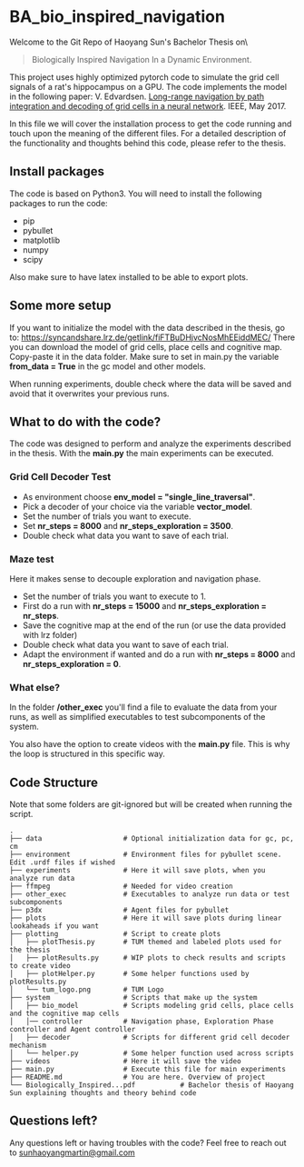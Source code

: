 # BA_bio_inspired_navigation

Welcome to the Git Repo of Haoyang Sun's Bachelor Thesis on\
> Biologically Inspired Navigation In a Dynamic Environment.

This project uses highly optimized pytorch code to simulate the grid cell signals of a rat's hippocampus on a GPU.
The code implements the model in the following paper:
V. Edvardsen. [Long-range navigation by path integration and decoding of grid cells in a neural network](https://doi.org/10.1109/ijcnn.2017.7966406). IEEE, May 2017.

In this file we will cover the installation process to get the code running and touch upon the meaning of the different files.
For a detailed description of the functionality and thoughts behind this code, please refer to the thesis.

## Install packages
The code is based on Python3. You will need to install the following packages to run the code:

- pip
- pybullet
- matplotlib
- numpy
- scipy

Also make sure to have latex installed to be able to export plots.

## Some more setup
If you want to initialize the model with the data described in the thesis, go to:
https://syncandshare.lrz.de/getlink/fiFTBuDHjvcNosMhEEiddMEC/
There you can download the model of grid cells, place cells and cognitive map. Copy-paste it in the data folder. 
Make sure to set in main.py the variable **from_data = True** in the gc model and other models.

When running experiments, double check where the data will be saved and avoid that it overwrites your previous runs.

## What to do with the code?
The code was designed to perform and analyze the experiments described in the thesis.
With the **main.py** the main experiments can be executed.

### Grid Cell Decoder Test
- As environment choose **env_model = "single_line_traversal"**. 
- Pick a decoder of your choice via the variable **vector_model**.
- Set the number of trials you want to execute.
- Set **nr_steps = 8000** and **nr_steps_exploration = 3500**.
- Double check what data you want to save of each trial.

### Maze test
Here it makes sense to decouple exploration and navigation phase.
- Set the number of trials you want to execute to 1.
- First do a run with **nr_steps = 15000** and **nr_steps_exploration = nr_steps**.
- Save the cognitive map at the end of the run (or use the data provided with lrz folder)
- Double check what data you want to save of each trial.
- Adapt the environment if wanted and do a run with **nr_steps = 8000** and **nr_steps_exploration = 0**.

### What else?
In the folder **/other_exec** you'll find a file to evaluate the data from your runs, 
as well as simplified executables to test subcomponents of the system.

You also have the option to create videos with the **main.py** file. This is why the loop is structured in this specific way.

## Code Structure
Note that some folders are git-ignored but will be created when running the script.

    .
    ├── data                    # Optional initialization data for gc, pc, cm
    ├── environment             # Environment files for pybullet scene. Edit .urdf files if wished
    ├── experiments             # Here it will save plots, when you analyze run data 
    ├── ffmpeg                  # Needed for video creation
    ├── other_exec              # Executables to analyze run data or test subcomponents
    ├── p3dx                    # Agent files for pybullet
    ├── plots                   # Here it will save plots during linear lookaheads if you want
    ├── plotting                # Script to create plots
    │   ├── plotThesis.py       # TUM themed and labeled plots used for the thesis
    │   ├── plotResults.py      # WIP plots to check results and scripts to create video
    │   ├── plotHelper.py       # Some helper functions used by plotResults.py
    │   └── tum_logo.png        # TUM Logo    
    ├── system                  # Scripts that make up the system
    │   ├── bio_model           # Scripts modeling grid cells, place cells and the cognitive map cells
    │   │── controller          # Navigation phase, Exploration Phase controller and Agent controller
    │   ├── decoder             # Scripts for different grid cell decoder mechanism
    │   └── helper.py           # Some helper function used across scripts
    ├── videos                  # Here it will save the video
    ├── main.py                 # Execute this file for main experiments
    ├── README.md               # You are here. Overview of project
    └── Biologically_Inspired...pdf           # Bachelor thesis of Haoyang Sun explaining thoughts and theory behind code

## Questions left?
Any questions left or having troubles with the code? Feel free to reach out to sunhaoyangmartin@gmail.com



